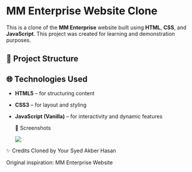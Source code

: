 
# MM Enterprise Website Clone

This is a clone of the **MM Enterprise** website built using **HTML**, **CSS**, and **JavaScript**. This project was created for learning and demonstration purposes.

## 📁 Project Structure

## 🌐 Technologies Used

- **HTML5** – for structuring content
- **CSS3** – for layout and styling
- **JavaScript (Vanilla)** – for interactivity and dynamic features

  📸 Screenshots

  ![](https://github.com/SyedAkberHasan/Netflix_DataAnalysis_sql_project/blob/main/Screenshot(1).png)

  

✨ Credits
Cloned by Your Syed Akber Hasan

Original inspiration: MM Enterprise Website

